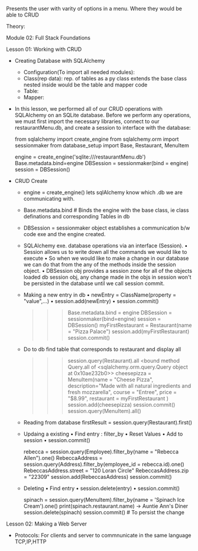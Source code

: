 Presents the user with varity of options in a menu.
Where they would be able to CRUD


Theory:

Module 02: Full Stack Foundations

Lesson 01: Working with CRUD

- Creating Database with SQLAlchemy
    * Configuration(To import all needed modules):
    * Class(rep data):
        rep. of tables as a py class
        extends the base class
        nested inside would be the table and mapper code
    * Table:
    * Mapper:

-   In this lesson, we performed all of our CRUD operations with SQLAlchemy on an SQLite database. Before we perform any operations, we must first import the necessary libraries, connect to our restaurantMenu.db, and create a session to interface with the database:

    from sqlalchemy import create_engine
    from sqlalchemy.orm import sessionmaker
    from database_setup import Base, Restaurant, MenuItem

    engine = create_engine('sqlite:///restaurantMenu.db')
    Base.metadata.bind=engine
    DBSession = sessionmaker(bind = engine)
    session = DBSession()


- CRUD Create
    * engine = create_engine() lets sqlAlchemy know which .db we are communicating with.

    * Base.metadata.bind # Binds the engine with the base class, ie class definations and corresponding Tables in db

    * DBSession = sessionmaker object establishes a communication b/w code exe and the engine created.

    * SQLAlchemy exe. database operations via an interface (Session). 
        • Session allows us to write down all the commands we would like to execute
        • So when we would like to make a change in our database we can do that from the any of the methods inside the session object.
        • DBSession obj provides a session zone for all of the objects loaded db session obj, any change made in the objs in session won't be persisted in the database until we call session commit.

    * Making a new entry in db
        • newEntry = ClassName(property = "value",...)
        • session.add(newEntry)
        • session.commit()
        >>> Base.metadata.bind = engine
        >>> DBSession = sessionmaker(bind=engine)
        >>> session = DBSession()
        >>> myFirstRestaurant = Restaurant(name = "Pizza Palace")
        >>> session.add(myFirstRestaurant)
        >>> session.commit()

    * Do to db find table that corresponds to restaurant and display all
        >>> session.query(Restaurant).all
        <bound method Query.all of <sqlalchemy.orm.query.Query object at 0x10ae232b0>>
        >>> cheesepizza = MenuItem(name = "Cheese Pizza", description="Made with all natural ingredients and fresh mozzarella", course = "Entree", price = "$8.99", restaurant = myFirstRestaurant )
        >>> session.add(cheesepizza)
        >>> session.commit()
        >>> session.query(MenuItem).all()

    * Reading from database
        firstResult = session.query(Restaurant).first()

    * Updaing a existing
        • Find entry : filter_by
        • Reset Values
        • Add to session
        • session.commit()

        rebecca = session.query(Employee).filter_by(name = "Rebecca Allen").one()
        RebeccaAddress = session.query(Address).filter_by(employee_id = rebecca.id).one()
        RebeccasAddress.street = "120 Loran Circle"
        RebeccasAddress.zip = "22309"
        session.add(RebeccasAddress)
        session.commit()
    
    * Deleting 
        • Find entry
        • session.delete(entry)
        • session.commit()

        spinach = session.query(MenuItem).filter_by(name = 'Spinach Ice Cream').one()
        print(spinach.restaurant.name) -> Auntie Ann's Diner
        session.delete(spinach) 
        session.commit() # To persist the change


Lesson 02: Making a Web Server

- Protocols: For clients and server to commnunicate in the same language
    TCP,IP,HTTP

